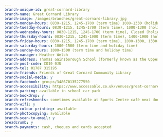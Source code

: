 ```yaml
---
branch-unique-id: great-cornard-library
branch-name: Great Cornard Library
branch-image: /images/branches/great-cornard-library.jpg
branch-monday-hours: 0830-1215, 1245-1700 (term time) 1000-1330 (holiday time)
branch-tuesday-hours: 0830-1215, 1245-1700 (term time), 1000-1300 (holiday time)
branch-wednesday-hours: 0830-1215, 1245-1700 (term time), Closed (holiday time)
branch-thursday-hours: 0830-1215, 1245-1900 (term time), 1400-1900 (holiday time)
branch-friday-hours: 0830-1215, 1245-1700 (term time), 1000-1300, 1330-1700 (holiday time)
branch-saturday-hours: 1000–1500 (term time and holiday time)
branch-sunday-hours: 1000–1500 (term time and holiday time)
branch-manager: Heather Welch
branch-address: Thomas Gainsborough School (formerly known as the Upper School), Head Lane, Great Cornard
branch-post-code: CO10 0JU
branch-tel: 01787 315195
branch-friends: Friends of Great Cornard Community Library
branch-social-media: y
branch-facebook: groups/348670135277550
branch-accessibility: https://www.accessable.co.uk/venues/great-cornard-library
branch-parking: available in school car park
branch-bookdrop: y
branch-refreshments: sometimes available at Sports Centre café next door
branch-wifi: y
branch-colour-printing: available
branch-photocopying: available
branch-scan-to-email: y
breadcrumb: y
branch-payments: cash, cheques and cards accepted
---
```


